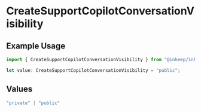 # CreateSupportCopilotConversationVisibility

## Example Usage

```typescript
import { CreateSupportCopilotConversationVisibility } from "@inkeep/inkeep-analytics/models/components";

let value: CreateSupportCopilotConversationVisibility = "public";
```

## Values

```typescript
"private" | "public"
```
